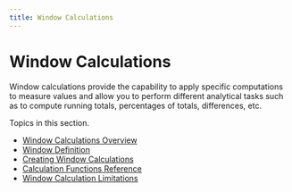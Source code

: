 ```yaml
---
title: Window Calculations
---
```

# Window Calculations
Window calculations provide the capability to apply specific computations to measure values and allow you to perform different analytical tasks such as to compute running totals, percentages of totals, differences, etc.

Topics in this section.
* [Window Calculations Overview](../../../../dashboard-for-desktop/articles/dashboard-designer/data-analysis/window-calculations/window-calculations-overview.md)
* [Window Definition](../../../../dashboard-for-desktop/articles/dashboard-designer/data-analysis/window-calculations/window-definition.md)
* [Creating Window Calculations](../../../../dashboard-for-desktop/articles/dashboard-designer/data-analysis/window-calculations/creating-window-calculations.md)
* [Calculation Functions Reference](../../../../dashboard-for-desktop/articles/dashboard-designer/data-analysis/window-calculations/calculation-functions-reference.md)
* [Window Calculation Limitations](../../../../dashboard-for-desktop/articles/dashboard-designer/data-analysis/window-calculations/window-calculation-limitations.md)